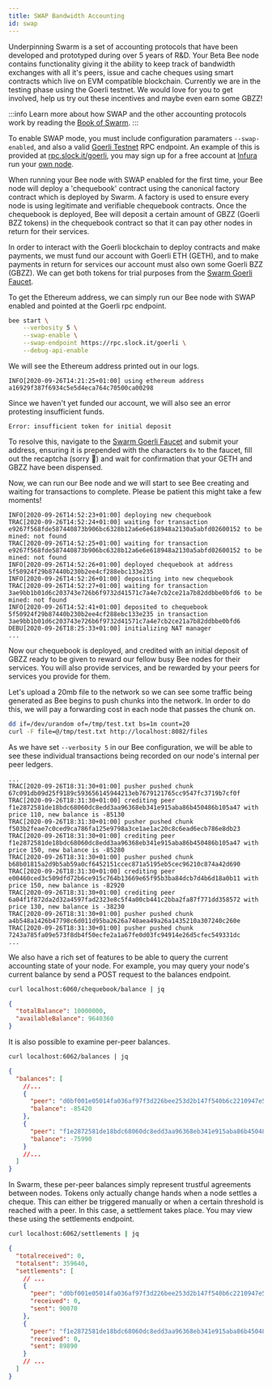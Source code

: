 ```yaml
---
title: SWAP Bandwidth Accounting
id: swap
---
```


Underpinning Swarm is a set of accounting protocols that have been developed and prototyped during over 5 years of R&D. Your Beta Bee node contains functionality giving it the ability to keep track of bandwidth exchanges with all it's peers, issue and cache cheques using smart contracts which live on EVM compatible blockchain. Currently we are in the testing phase using the Goerli testnet. We would love for you to get involved, help us try out these incentives and maybe even earn some GBZZ!

:::info
Learn more about how SWAP and the other accounting protocols work by reading the [Book of Swarm](https://swarm-gateways.net/bzz:/latest.bookofswarm.eth/the-book-of-swarm.pdf).
:::

To enable SWAP mode, you must include configuration paramaters `--swap-enabled`, and also a valid [Goerli Testnet](https://goerli.net/) RPC endpoint. An example of this is provided at [rpc.slock.it/goerli](https://rpc.slock.it/goerli), you may sign up for a free account at [Infura](https://infura.io/) run your [own node](https://github.com/goerli/testnet).

When running your Bee node with SWAP enabled for the first time, your Bee node will deploy a 'chequebook' contract using the canonical factory contract which is deployed by Swarm. A factory is used to ensure every node is using legitimate and verifiable chequebook contracts. Once the chequebook is deployed, Bee will deposit a certain amount of GBZZ (Goerli BZZ tokens) in the chequebook contract so that it can pay other nodes in return for their services.

In order to interact with the Goerli blockchain to deploy contracts and make payments, we must fund our account with Goerli ETH (GETH), and to make payments in return for services our account must also own some Goerli BZZ (GBZZ). We can get both tokens for trial purposes from the [Swarm Goerli Faucet](https://faucet.ethswarm.org/).

To get the Ethereum address, we can simply run our Bee node with SWAP enabled and pointed at the Goerli rpc endpoint.

```sh
bee start \
	--verbosity 5 \
	--swap-enable \
	--swap-endpoint https://rpc.slock.it/goerli \
	--debug-api-enable
```

We will see the Ethereum address printed out in our logs.

```
INFO[2020-09-26T14:21:25+01:00] using ethereum address a16929f387f6934c5e5d4eca764c70500ca00298
```

Since we haven't yet funded our account, we will also see an error protesting insufficient funds.

```
Error: insufficient token for initial deposit	
```

To resolve this, navigate to the [Swarm Goerli Faucet](https://faucet.ethswarm.org/) and submit your address, ensuring it is prepended with the characters `0x` to the faucet, fill out the recaptcha (sorry 🙈) and wait for confirmation that your GETH and GBZZ have been dispensed.

Now, we can run our Bee node and we will start to see Bee creating and waiting for transactions to complete. Please be patient this might take a few moments!

```
INFO[2020-09-26T14:52:23+01:00] deploying new chequebook
TRAC[2020-09-26T14:52:24+01:00] waiting for transaction e9267f568fde587440873b906bc6328b12a6e6e618948a2130a5abfd02600152 to be mined: not found
TRAC[2020-09-26T14:52:25+01:00] waiting for transaction e9267f568fde587440873b906bc6328b12a6e6e618948a2130a5abfd02600152 to be mined: not found
INFO[2020-09-26T14:52:26+01:00] deployed chequebook at address 5f50924f29b87440b230b2ee4cf288ebc133e235
INFO[2020-09-26T14:52:26+01:00] depositing into new chequebook
TRAC[2020-09-26T14:52:27+01:00] waiting for transaction 3ae9bb1b01d6c203743e726b6f9732d41571c7a4e7cb2ce21a7b82ddbbe0bfd6 to be mined: not found
INFO[2020-09-26T14:52:41+01:00] deposited to chequebook 5f50924f29b87440b230b2ee4cf288ebc133e235 in transaction 3ae9bb1b01d6c203743e726b6f9732d41571c7a4e7cb2ce21a7b82ddbbe0bfd6
DEBU[2020-09-26T18:25:33+01:00] initializing NAT manager
...
```

Now our chequebook is deployed, and credited with an initial deposit of GBZZ ready to be given to reward our fellow busy Bee nodes for their services. You will also provide services, and be rewarded by your peers for services you provide for them.

Let's upload a 20mb file to the network so we can see some traffic being generated as Bee begins to push chunks into the network. In order to do this, we will pay a forwarding cost in each node that passes the chunk on.

```sh
dd if=/dev/urandom of=/tmp/test.txt bs=1m count=20
curl -F file=@/tmp/test.txt http://localhost:8082/files
```

As we have set `--verbosity 5` in our Bee configuration, we will be able to see these individual transactions being recorded on our node's internal per peer ledgers.

```
...
TRAC[2020-09-26T18:31:30+01:00] pusher pushed chunk 67c091db09d25f9189c593656145944213eb7679121765cc9547fc3719b7cf0f
TRAC[2020-09-26T18:31:30+01:00] crediting peer f1e2872581de18bdc68060dc8edd3aa96368eb341e915aba86b450486b105a47 with price 110, new balance is -85130
TRAC[2020-09-26T18:31:30+01:00] pusher pushed chunk f503b2feae7c0ced9ca786fa125e9798a3ce1ae1ac20c8c6ead6ecb786e8db23
TRAC[2020-09-26T18:31:30+01:00] crediting peer f1e2872581de18bdc68060dc8edd3aa96368eb341e915aba86b450486b105a47 with price 150, new balance is -85280
TRAC[2020-09-26T18:31:30+01:00] pusher pushed chunk b68b01815a2d9b5ab59a0cf6452151ccec871a5195eb5cec96210c874a42d690
TRAC[2020-09-26T18:31:30+01:00] crediting peer e00460ced3c509dfd72b6ce915c764b13669e65f95b3ba84dcb7d4b6d18a0b11 with price 150, new balance is -82920
TRAC[2020-09-26T18:31:30+01:00] crediting peer 6a04f1f872da2d32a4597fad2323e8c5f4a00cb441c2bba2fa87f771dd358572 with price 130, new balance is -38230
TRAC[2020-09-26T18:31:30+01:00] pusher pushed chunk a4b548a1426b47798c6d011d95ba2626a740aea49a26a1435210a307240c260e
TRAC[2020-09-26T18:31:30+01:00] pusher pushed chunk 7243a785fa09e573f8db4f50ecfe2a1a67fe0d03fc94914e26d5cfec549331dc
...
```

We also have a rich set of features to be able to query the current accounting state of your node. For example, you may query your node's current balance by send a POST request to the balances endpoint.

```sh
curl localhost:6060/chequebook/balance | jq
```

```json
{
  "totalBalance": 10000000,
  "availableBalance": 9640360
}
```

It is also possible to examine per-peer balances.

```sh
curl localhost:6062/balances | jq
```

```json
{
  "balances": [
    //...
    {
      "peer": "d0bf001e05014fa036af97f3d226bee253d2b147f540b6c2210947e5b7b409af",
      "balance": -85420
    },
    {
      "peer": "f1e2872581de18bdc68060dc8edd3aa96368eb341e915aba86b450486b105a47",
      "balance": -75990
    }
    //...
  ]
}
```

In Swarm, these per-peer balances simply represent trustful agreements between nodes. Tokens only actually change hands when a node settles a cheque. This can either be triggered manually or when a certain threshold is reached with a peer. In this case, a settlement takes place. You may view these using the settlements endpoint.

```sh
curl localhost:6062/settlements | jq
```

```json
{
  "totalreceived": 0,
  "totalsent": 359640,
  "settlements": [
    // ...
    {
      "peer": "d0bf001e05014fa036af97f3d226bee253d2b147f540b6c2210947e5b7b409af",
      "received": 0,
      "sent": 90070
    },
    {
      "peer": "f1e2872581de18bdc68060dc8edd3aa96368eb341e915aba86b450486b105a47",
      "received": 0,
      "sent": 89890
    }
    // ...
  ]
}
```



